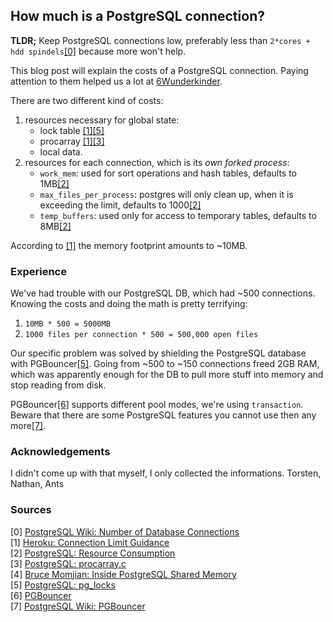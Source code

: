 <!--
---
layout: post
title:  "How much is a PostgreSQL connection?"
tags: [postgresql]
---
-->

## How much is a PostgreSQL connection?

__TLDR;__ Keep PostgreSQL connections low, preferably less than `2*cores + hdd spindels`<a href="#footnote0">[0]</a> because more won't help.

This blog post will explain the costs of a PostgreSQL connection. Paying attention to them helped us a lot at [6Wunderkinder]().

There are two different kind of costs: 

1. resources necessary for global state:
   * lock table <a href="#footnote1">[1]</a><a href="#footnote5">[5]</a>
   * procarray <a href="#footnote1">[1]</a><a href="#footnote3">[3]</a>
   * local data. <!-- Todo: Research -->
1. resources for each connection, which is its *own forked process*:
   * `work_mem`: used for sort operations and hash tables, defaults to 1MB<a href="#footnote2">[2]</a>
   * `max_files_per_process`: postgres will only clean up, when it is exceeding the limit, defaults to 1000<a href="#footnote2">[2]</a>
   * `temp_buffers`: used only for access to temporary tables, defaults to 8MB<a href="#footnote2">[2]</a>

According to <a href="#footnote1">[1]</a> the memory footprint amounts to ~10MB. 

### Experience

We've had trouble with our PostgreSQL DB, which had ~500 connections. Knowing the costs and doing the math is pretty terrifying:

1. `10MB * 500 = 5000MB`
1. `1000 files per connection * 500 = 500,000 open files`

Our specific problem was solved by shielding the PostgreSQL database with PGBouncer<a href="#footnote5">[5]</a>. Going from ~500 to ~150 connections freed 2GB RAM, which was apparently enough for the DB to pull more stuff into memory and stop reading from disk.

PGBouncer<a href="#footnote6">[6]</a> supports different pool modes, we're using `transaction`. Beware that there are some PostgreSQL features you cannot use then any more<a href="#footnote7">[7]</a>.


### Acknowledgements 

I didn't come up with that myself, I only collected the informations.
Torsten, Nathan, Ants

### Sources

<span id="footnote0">[0]</span> [PostgreSQL Wiki: Number of Database Connections](http://wiki.postgresql.org/wiki/Number_Of_Database_Connections)<br/>
<span id="footnote1">[1]</span> [Heroku: Connection Limit Guidance](https://postgres.heroku.com/blog/past/2013/11/22/connection\_limit\_guidance/)<br />
<span id="footnote2">[2]</span> [PostgreSQL: Resource Consumption](http://www.postgresql.org/docs/9.3/static/runtime-config-resource.html)<br />
<span id="footnote3">[3]</span> [PostgreSQL: procarray.c](http://doxygen.postgresql.org/procarray_8c_source.html)<br />
<span id="footnote4">[4]</span> [Bruce Momjian:  Inside PostgreSQL Shared Memory](http://www.slideshare.net/PostgresOpen/inside-shmem)<br />
<span id="footnote5">[5]</span> [PostgreSQL: pg\_locks](http://www.postgresql.org/docs/9.3/static/view-pg-locks.html)<br />
<span id="footnote6">[6]</span> [PGBouncer](http://pgfoundry.org/projects/pgbouncer/)<br />
<span id="footnote7">[7]</span> [PostgreSQL Wiki: PGBouncer](http://wiki.postgresql.org/wiki/PgBouncer)<br />
